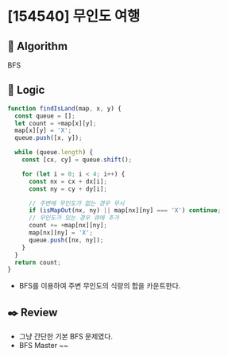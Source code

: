# [154540] 무인도 여행

## :pushpin: **Algorithm**

BFS

## :round_pushpin: **Logic**

```javascript
function findIsLand(map, x, y) {
  const queue = [];
  let count = +map[x][y];
  map[x][y] = 'X';
  queue.push([x, y]);

  while (queue.length) {
    const [cx, cy] = queue.shift();

    for (let i = 0; i < 4; i++) {
      const nx = cx + dx[i];
      const ny = cy + dy[i];

      // 주변에 무인도가 없는 경우 무시
      if (isMapOut(nx, ny) || map[nx][ny] === 'X') continue;
      // 무인도가 있는 경우 큐에 추가
      count += +map[nx][ny];
      map[nx][ny] = 'X';
      queue.push([nx, ny]);
    }
  }
  return count;
}
```

- BFS를 이용하여 주변 무인도의 식량의 합을 카운트한다.

## :black_nib: **Review**

- 그냥 간단한 기본 BFS 문제였다.
- BFS Master ~~
